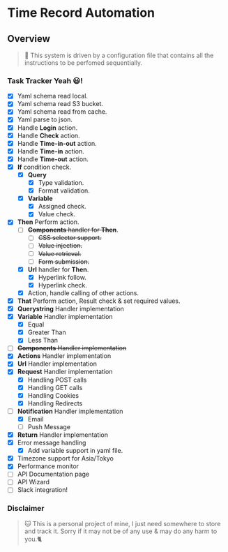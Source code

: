 # Time Record Automation
## Overview
> :panda_face: This system is driven by a configuration file that contains all the instructions 
to be perfomed sequentially.
### Task Tracker Yeah :smiley:!
- [x] Yaml schema read local.
- [x] Yaml schema read S3 bucket.
- [x] Yaml schema read from cache.
- [x] Yaml parse to json.
- [x] Handle **Login** action.
- [x] Handle **Check** action.
- [x] Handle **Time-in-out** action.
- [x] Handle **Time-in** action.
- [x] Handle **Time-out** action.
- [x] **If** condition check. 
    - [x] **Query**
        - [x] Type validation.
        - [x] Format validation.
    - [x] **Variable**
        - [x] Assigned check.
        - [x] Value check.
- [x] **Then** Perform action.
    - [ ] ~~**Components** handler for **Then**~~.
        - [ ] ~~CSS selector support.~~
        - [ ] ~~Value injection.~~
        - [ ] ~~Value retrieval.~~
        - [ ] ~~Form submission.~~
    - [x] **Url** handler  for **Then**.
        - [x] Hyperlink follow.
        - [x] Hyperlink check.
    - [x] Action, handle calling of other actions.
- [x] **That** Perform action, Result check & set required values.
- [x] **Querystring** Handler implementation
- [x] **Variable** Handler implementation
    - [x] Equal
    - [x] Greater Than
    - [x] Less Than
- [ ] ~~**Components** Handler implementation~~
- [x] **Actions** Handler implementation
- [x] **Url** Handler implementation
- [x] **Request** Handler implementation
    - [x] Handling POST calls
    - [x] Handling GET calls
    - [x] Handling Cookies    
    - [x] Handling Redirects    
- [ ] **Notification** Handler implementation
    - [x] Email
    - [ ] Push Message
- [x] **Return** Handler implementation
- [x] Error message handling
    - [x] Add variable support in yaml file.
- [x] Timezone support for Asia/Tokyo
- [x] Performance monitor
- [ ] API Documentation page
- [ ] API Wizard
- [ ] Slack integration!

### Disclaimer
> :cat: This is a personal project of mine, I just need somewhere to store and track it. Sorry if it may not
be of any use & may do any harm to you.:cat2:
